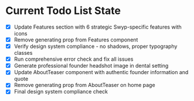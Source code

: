 <!-- DO NOT EDIT - Managed by todo_list tool -->
<!-- Updated: 2025-10-02T16:06:23.236Z -->

# Current Todo List State

- [x] Update Features section with 6 strategic Swyp-specific features with icons
- [x] Remove generating prop from Features component
- [x] Verify design system compliance - no shadows, proper typography classes
- [x] Run comprehensive error check and fix all issues
- [x] Generate professional founder headshot image in dental setting
- [x] Update AboutTeaser component with authentic founder information and quote
- [x] Remove generating prop from AboutTeaser on home page
- [x] Final design system compliance check
